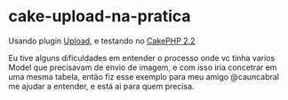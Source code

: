 cake-upload-na-pratica
======================

Usando plugin [Upload](http://github.com/radig/upload), e testando no [CakePHP 2.2](https://github.com/cakephp/cakephp)

Eu tive alguns dificuldades em entender o processo onde vc tinha varios Model que precisavam de envio de imagem, e com isso iria concetrar em uma mesma tabela, então fiz esse exemplo para meu amigo @cauncabral me ajudar a entender, e está ai para quem precisa.

